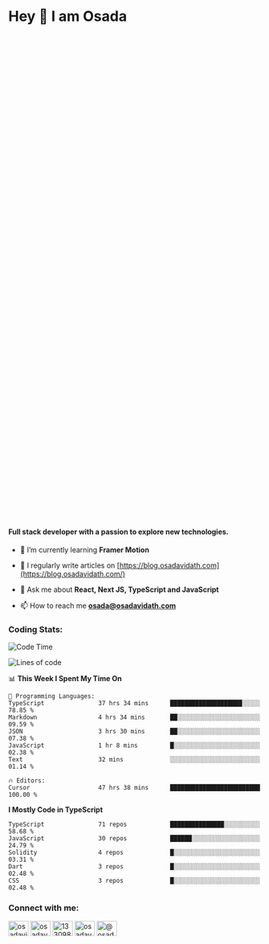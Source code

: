 <h1>Hey 👋  I am Osada</h1>
<h4 style="margin-top: 1000px;">Full stack developer with a passion to explore new technologies.</h4>


- 🌱 I’m currently learning **Framer Motion**

- 📝 I regularly write articles on [https://blog.osadavidath.com](https://blog.osadavidath.com/)

- 💬 Ask me about **React, Next JS, TypeScript and JavaScript**

- 📫 How to reach me **osada@osadavidath.com**

### Coding Stats: 

<!--START_SECTION:waka-->
![Code Time](http://img.shields.io/badge/Code%20Time-3%2C688%20hrs%2022%20mins-blue)

![Lines of code](https://img.shields.io/badge/From%20Hello%20World%20I%27ve%20Written-7.6%20million%20lines%20of%20code-blue)

📊 **This Week I Spent My Time On** 

```text
💬 Programming Languages: 
TypeScript               37 hrs 34 mins      ████████████████████░░░░░   78.85 % 
Markdown                 4 hrs 34 mins       ██░░░░░░░░░░░░░░░░░░░░░░░   09.59 % 
JSON                     3 hrs 30 mins       ██░░░░░░░░░░░░░░░░░░░░░░░   07.38 % 
JavaScript               1 hr 8 mins         █░░░░░░░░░░░░░░░░░░░░░░░░   02.38 % 
Text                     32 mins             ░░░░░░░░░░░░░░░░░░░░░░░░░   01.14 % 

🔥 Editors: 
Cursor                   47 hrs 38 mins      █████████████████████████   100.00 % 
```

**I Mostly Code in TypeScript** 

```text
TypeScript               71 repos            ███████████████░░░░░░░░░░   58.68 % 
JavaScript               30 repos            ██████░░░░░░░░░░░░░░░░░░░   24.79 % 
Solidity                 4 repos             █░░░░░░░░░░░░░░░░░░░░░░░░   03.31 % 
Dart                     3 repos             █░░░░░░░░░░░░░░░░░░░░░░░░   02.48 % 
CSS                      3 repos             █░░░░░░░░░░░░░░░░░░░░░░░░   02.48 % 
```




<!--END_SECTION:waka-->

<h3 align="left">Connect with me:</h3>
<p align="left">
<a href="https://twitter.com/osadavc" target="blank"><img align="center" src="https://raw.githubusercontent.com/rahuldkjain/github-profile-readme-generator/master/src/images/icons/Social/twitter.svg" alt="osadavidath" height="30" width="40" /></a>
<a href="https://linkedin.com/in/osadavc" target="blank"><img align="center" src="https://raw.githubusercontent.com/rahuldkjain/github-profile-readme-generator/master/src/images/icons/Social/linked-in-alt.svg" alt="osadavc" height="30" width="40" /></a>
<a href="https://stackoverflow.com/users/13309879" target="blank"><img align="center" src="https://raw.githubusercontent.com/rahuldkjain/github-profile-readme-generator/master/src/images/icons/Social/stack-overflow.svg" alt="13309879" height="30" width="40" /></a>
<a href="https://instagram.com/osadavc" target="blank"><img align="center" src="https://raw.githubusercontent.com/rahuldkjain/github-profile-readme-generator/master/src/images/icons/Social/instagram.svg" alt="osadavc" height="30" width="40" /></a>
<a href="https://hashnode.com/@osadavc" target="blank"><img align="center" src="https://raw.githubusercontent.com/danielcranney/readme-generator/main/public/icons/socials/hashnode.svg" alt="@osadavc" height="30" width="40" /></a>
</p>
